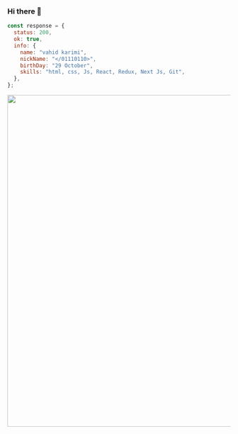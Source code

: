 ### Hi there 👋

```javaScript
const response = {
  status: 200,
  ok: true,
  info: {
    name: "vahid karimi",
    nickName: "</01110110>",
    birthDay: "29 October",
    skills: "html, css, Js, React, Redux, Next Js, Git",
  },
};
```

<div align="center" >
<img src="https://media2.giphy.com/media/v1.Y2lkPTc5MGI3NjExNTFyZm5oem9jY3hobG4xeXA0bW1yanJvY3JjcHV0NnRja2EyOW9vaSZlcD12MV9pbnRlcm5hbF9naWZfYnlfaWQmY3Q9Zw/L1R1tvI9svkIWwpVYr/giphy.gif" width="750px" />
</div>
<br />
<!-- <div align="center">
<img src="./html.svg" width="90px" />
<img src="./css.svg" width="90px" />
<img src="./bootstrap.svg" width="90px" />
<img src="./tailwindcss.svg" width="90px" />
<img src="./javascript-original.svg" width="90px" />
<img src="./react.svg" width="90px" />
  
</div>
 -->
